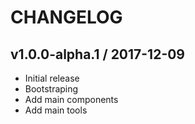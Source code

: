# CHANGELOG

## v1.0.0-alpha.1 / 2017-12-09

- Initial release
- Bootstraping
- Add main components
- Add main tools
